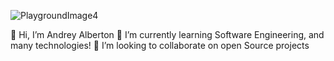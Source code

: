 ![PlaygroundImage4](https://github.com/user-attachments/assets/31485a19-5c2c-40bf-8678-3819cd3b32f0)


👋 Hi, I’m Andrey Alberton
🌱 I’m currently learning Software Engineering, and many technologies!
💞️ I’m looking to collaborate on open Source projects


